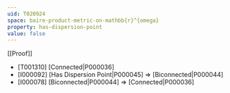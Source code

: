 ```yaml
---
uid: T020924
space: baire-product-metric-on-mathbb{r}^{omega}
property: has-dispersion-point
value: false
---
```

[[Proof]]

* [T001310] [Connected|P000036]
* [I000092] [Has Dispersion Point|P000045] => [Biconnected|P000044]
* [I000078] [Biconnected|P000044] => [Connected|P000036]

